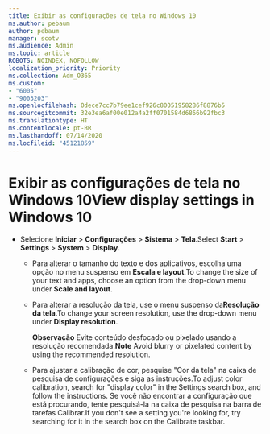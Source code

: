 ```yaml
---
title: Exibir as configurações de tela no Windows 10
ms.author: pebaum
author: pebaum
manager: scotv
ms.audience: Admin
ms.topic: article
ROBOTS: NOINDEX, NOFOLLOW
localization_priority: Priority
ms.collection: Adm_O365
ms.custom:
- "6005"
- "9003203"
ms.openlocfilehash: 0dece7cc7b79ee1cef926c80051958286f8876b5
ms.sourcegitcommit: 32e3ea6af00e012a4a2ff0701584d6866b92fbc3
ms.translationtype: HT
ms.contentlocale: pt-BR
ms.lasthandoff: 07/14/2020
ms.locfileid: "45121859"
---
```

# <a name="view-display-settings-in-windows-10"></a><span data-ttu-id="dffbe-102">Exibir as configurações de tela no Windows 10</span><span class="sxs-lookup"><span data-stu-id="dffbe-102">View display settings in Windows 10</span></span>

- <span data-ttu-id="dffbe-103">Selecione **Iniciar**  > **Configurações**  > **Sistema** > **Tela**.</span><span class="sxs-lookup"><span data-stu-id="dffbe-103">Select **Start**  > **Settings**  > **System** > **Display**.</span></span>
    -  <span data-ttu-id="dffbe-104">Para alterar o tamanho do texto e dos aplicativos, escolha uma opção no menu suspenso em **Escala e layout**.</span><span class="sxs-lookup"><span data-stu-id="dffbe-104">To change the size of your text and apps, choose an option from the drop-down menu under  **Scale and layout**.</span></span>
    - <span data-ttu-id="dffbe-105">Para alterar a resolução da tela, use o menu suspenso da**Resolução da tela**.</span><span class="sxs-lookup"><span data-stu-id="dffbe-105">To change your screen resolution, use the drop-down menu under **Display resolution**.</span></span>
     
      <span data-ttu-id="dffbe-106">**Observação** Evite conteúdo desfocado ou pixelado usando a resolução recomendada.</span><span class="sxs-lookup"><span data-stu-id="dffbe-106">**Note** Avoid blurry or pixelated content by using the recommended resolution.</span></span>
    - <span data-ttu-id="dffbe-107">Para ajustar a calibração de cor, pesquise "Cor da tela" na caixa de pesquisa de configurações e siga as instruções.</span><span class="sxs-lookup"><span data-stu-id="dffbe-107">To adjust color calibration, search for "display color" in the Settings search box, and follow the instructions.</span></span> <span data-ttu-id="dffbe-108">Se você não encontrar a configuração que está procurando, tente pesquisá-la na caixa de pesquisa na barra de tarefas Calibrar.</span><span class="sxs-lookup"><span data-stu-id="dffbe-108">If you don't see a setting you're looking for, try searching for it in the search box on the Calibrate taskbar.</span></span>